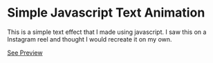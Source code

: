 # Simple Javascript Text Animation
This is a simple text effect that I made using javascript. I saw this on a Instagram reel and thought I would recreate it on my own.

[See Preview](https://js-text.vercel.app)
